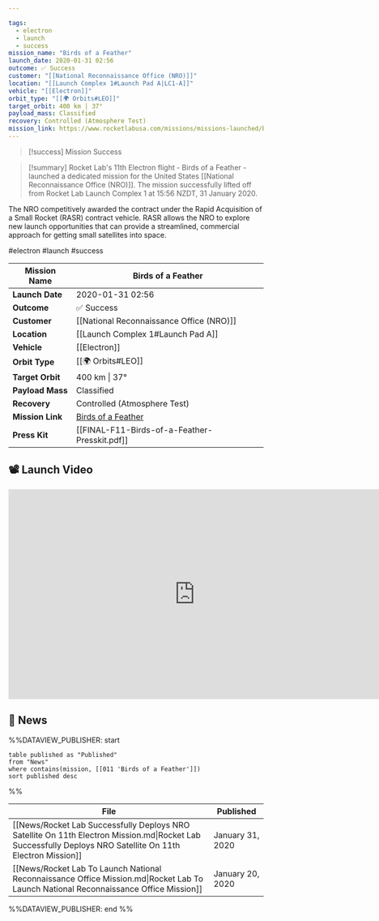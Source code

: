 ```yaml
---

tags:
  - electron
  - launch
  - success
mission_name: "Birds of a Feather"
launch_date: 2020-01-31 02:56
outcome: ✅ Success
customer: "[[National Reconnaissance Office (NRO)]]"
location: "[[Launch Complex 1#Launch Pad A|LC1-A]]"
vehicle: "[[Electron]]"
orbit_type: "[[🌍 Orbits#LEO]]"
target_orbit: 400 km | 37°
payload_mass: Classified
recovery: Controlled (Atmosphere Test)
mission_link: https://www.rocketlabusa.com/missions/missions-launched/birds-of-a-feather/
---
```


>[!success] Mission Success

>[!summary] 
Rocket Lab's 11th Electron flight - Birds of a Feather - launched a dedicated mission for the United States [[National Reconnaissance Office (NRO)]]. The mission successfully lifted off from Rocket Lab Launch Complex 1 at 15:56 NZDT, 31 January 2020. 
>
The NRO competitively awarded the contract under the Rapid Acquisition of a Small Rocket (RASR) contract vehicle. RASR allows the NRO to explore new launch opportunities that can provide a streamlined, commercial approach for getting small satellites into space.


#electron #launch #success

| **Mission Name** | Birds of a Feather                                                                                |
| ---------------- | ------------------------------------------------------------------------------------------------- |
| **Launch Date**  | 2020-01-31 02:56                                                                                  |
| **Outcome**      | ✅ Success                                                                                         |
| **Customer**     | [[National Reconnaissance Office (NRO)]]                                                          |
| **Location**     | [[Launch Complex 1#Launch Pad A]]                                                                 |
| **Vehicle**      | [[Electron]]                                                                                      |
| **Orbit Type**   | [[🌍 Orbits#LEO]]                                                                                 |
| **Target Orbit** | 400 km &#124; 37°                                                                                 |
| **Payload Mass** | Classified                                                                                        |
| **Recovery**     | Controlled (Atmosphere Test)                                                                      |
| **Mission Link** | [Birds of a Feather](https://www.rocketlabusa.com/missions/missions-launched/birds-of-a-feather/) |
| **Press Kit**    | [[FINAL-F11-Birds-of-a-Feather-Presskit.pdf]]                                                     |

## 📽️ Launch Video
<div class="responsive-video">
<iframe width="736" height="414" src="https://www.youtube.com/embed/af-PplDIkbc" title="Birds Of A Feather Launch - 01/31/2020" frameborder="0" allow="accelerometer; autoplay; clipboard-write; encrypted-media; gyroscope; picture-in-picture; web-share" referrerpolicy="strict-origin-when-cross-origin" allowfullscreen></iframe>
</div>

## 📰 News
%%DATAVIEW_PUBLISHER: start
```
table published as "Published"
from "News"
where contains(mission, [[011 'Birds of a Feather']])
sort published desc
```
%%

| File                                                                                                                                                       | Published        |
| ---------------------------------------------------------------------------------------------------------------------------------------------------------- | ---------------- |
| [[News/Rocket Lab Successfully Deploys NRO Satellite On 11th Electron Mission.md\|Rocket Lab Successfully Deploys NRO Satellite On 11th Electron Mission]] | January 31, 2020 |
| [[News/Rocket Lab To Launch National Reconnaissance Office Mission.md\|Rocket Lab To Launch National Reconnaissance Office Mission]]                       | January 20, 2020 |

%%DATAVIEW_PUBLISHER: end %%
